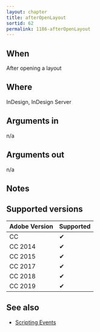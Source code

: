 ```yaml
---
layout: chapter
title: afterOpenLayout
sortid: 62
permalink: 1186-afterOpenLayout
---
```


## When 
After opening a layout

## Where 
InDesign, InDesign Server

## Arguments in 
n/a

## Arguments out 
n/a

## Notes

## Supported versions

| Adobe Version | Supported |
|---------------|-----------|
| CC            | ✔         |
| CC 2014       | ✔         |
| CC 2015       | ✔         |
| CC 2017       | ✔         |
| CC 2018       | ✔         |
| CC 2019       | ✔         |

## See also
* [Scripting Events](../../ScriptingEvents/index.md)